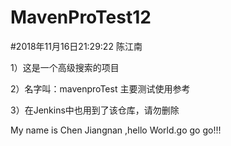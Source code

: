 # MavenProTest12

#2018年11月16日21:29:22  陈江南

1）这是一个高级搜索的项目

2）名字叫：mavenproTest  主要测试使用参考

3）在Jenkins中也用到了该仓库，请勿删除

My name is Chen Jiangnan ,hello World.go go go!!!